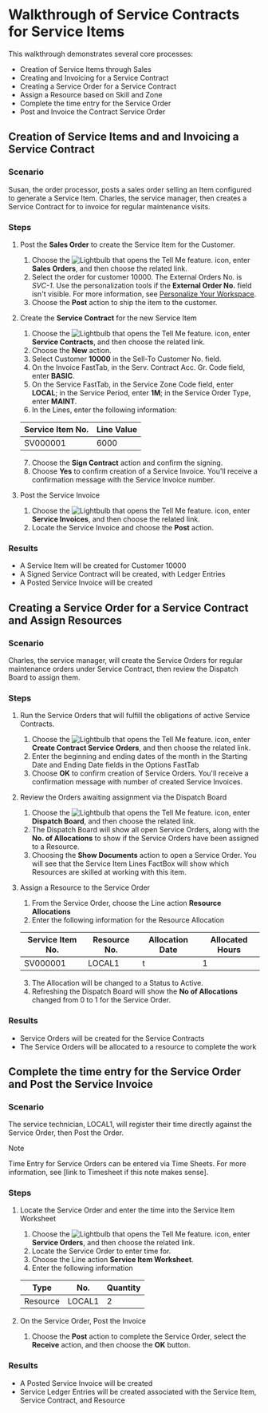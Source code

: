 # Walkthrough of Service Contracts for Service Items

This walkthrough demonstrates several core processes:
 - Creation of Service Items through Sales
 - Creating and Invoicing for a Service Contract
 - Creating a Service Order for a Service Contract
 - Assign a Resource based on Skill and Zone
 - Complete the time entry for the Service Order
 - Post and Invoice the Contract Service Order

## Creation of Service Items and and Invoicing a Service Contract

### Scenario  
Susan, the order processor, posts a sales order selling an Item configured to generate a Service Item.  Charles, the service manager, then creates a Service Contract for to invoice for regular maintenance visits.

### Steps
1. Post the **Sales Order** to create the Service Item for the Customer.  

    1. Choose the ![Lightbulb that opens the Tell Me feature.](../../media/ui-search/search_small.png "Tell me what you want to do") icon, enter **Sales Orders**, and then choose the related link.  
    2. Select the order for customer 10000. The External Orders No. is *SVC-1*. Use the personalization tools if the **External Order No.** field isn't visible. For more information, see [Personalize Your Workspace](../../ui-personalization-user.md).
	3. Choose the **Post** action to ship the item to the customer.

2. Create the **Service Contract** for the new Service Item
    1. Choose the ![Lightbulb that opens the Tell Me feature.](../../media/ui-search/search_small.png "Tell me what you want to do") icon, enter **Service Contracts**, and then choose the related link.
    2. Choose the **New** action.  
    3. Select Customer **10000** in the Sell-To Customer No. field.
    4. On the Invoice FastTab, in the Serv. Contract Acc. Gr. Code field, enter **BASIC**.
    5. On the Service FastTab, in the Service Zone Code field, enter **LOCAL**; in the Service Period, enter **1M**; in the Service Order Type, enter **MAINT**.
    6. In the Lines, enter the following information:

    |Service Item No.|Line Value|  
    |----------------|----------|  
    |SV000001|6000|

    7. Choose the **Sign Contract** action and confirm the signing.
    8. Choose **Yes** to confirm creation of a Service Invoice. You'll receive a confirmation message with the Service Invoice number.

3. Post the Service Invoice
   1. Choose the ![Lightbulb that opens the Tell Me feature.](../../media/ui-search/search_small.png "Tell me what you want to do") icon, enter **Service Invoices**, and then choose the related link.
   2. Locate the Service Invoice and choose the **Post** action.

### Results
 - A Service Item will be created for Customer 10000
 - A Signed Service Contract will be created, with Ledger Entries
 - A Posted Service Invoice will be created

## Creating a Service Order for a Service Contract and Assign Resources

### Scenario  
Charles, the service manager, will create the Service Orders for regular maintenance orders under Service Contract, then review the Dispatch Board to assign them.

### Steps
1. Run the Service Orders that will fulfill the obligations of active Service Contracts.
   1. Choose the ![Lightbulb that opens the Tell Me feature.](../../media/ui-search/search_small.png "Tell me what you want to do") icon, enter **Create Contract Service Orders**, and then choose the related link.
   2. Enter the beginning and ending dates of the month in the Starting Date and Ending Date fields in the Options FastTab
   3. Choose **OK** to confirm creation of Service Orders. You'll receive a confirmation message with number of created Service Invoices.

2. Review the Orders awaiting assignment via the Dispatch Board
   1. Choose the ![Lightbulb that opens the Tell Me feature.](../../media/ui-search/search_small.png "Tell me what you want to do") icon, enter **Dispatch Board**, and then choose the related link.
   2. The Dispatch Board will show all open Service Orders, along with the **No. of Allocations** to show if the Service Orders have been assigned to a Resource.
   3. Choosing the **Show Documents** action to open a Service Order.  You will see that the Service Item Lines FactBox will show which Resources are skilled at working with this item.

3. Assign a Resource to the Service Order
   1. From the Service Order, choose the Line action **Resource Allocations**
   2. Enter the following information for the Resource Allocation

    |Service Item No.|Resource No.|Allocation Date|Allocated Hours|
    |----------------|------------|---------------|---------------|  
    |SV000001|LOCAL1|t|1|

    3. The Allocation will be changed to a Status to Active.
    4. Refreshing the Dispatch Board will show the **No of Allocations** changed from 0 to 1 for the Service Order.

### Results
 - Service Orders will be created for the Service Contracts
 - The Service Orders will be allocated to a resource to complete the work

## Complete the time entry for the Service Order and Post the Service Invoice

### Scenario  
The service technician, LOCAL1, will register their time directly against the Service Order, then Post the Order.

> [!NOTE]
> Time Entry for Service Orders can be entered via Time Sheets. For more information, see [link to Timesheet if this note makes sense].

### Steps
1. Locate the Service Order and enter the time into the Service Item Worksheet
   1. Choose the ![Lightbulb that opens the Tell Me feature.](../../media/ui-search/search_small.png "Tell me what you want to do") icon, enter **Service Orders**, and then choose the related link.
   2. Locate the Service Order to enter time for.
   3. Choose the Line action **Service Item Worksheet**.
   4. Enter the following information

    |Type|No.|Quantity|
    |----|---|--------|  
    |Resource|LOCAL1|2|

2. On the Service Order, Post the Invoice
   1. Choose the **Post** action to complete the Service Order, select the **Receive** action, and then choose the **OK** button.

### Results
 - A Posted Service Invoice will be created
 - Service Ledger Entries will be created associated with the Service Item, Service Contract, and Resource


